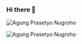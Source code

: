 ### Hi there 👋

<!--
**AgungStudent/AgungStudent** is a ✨ _special_ ✨ repository because its `README.md` (this file) appears on your GitHub profile.

Here are some ideas to get you started:

- 🔭 I’m currently working on ...
- 🌱 I’m currently learning ...
- 👯 I’m looking to collaborate on ...
- 🤔 I’m looking for help with ...
- 💬 Ask me about ...
- 📫 How to reach me: ...
- 😄 Pronouns: ...
- ⚡ Fun fact: ... -->

<p><img src="https://github-readme-stats.vercel.app/api?username=AgungStudent&show_icons=true&theme=nightowl&locale=en" alt="Agung Prasetyo Nugroho" /></p>
<p><img align="left" src="https://github-readme-stats.vercel.app/api/top-langs?username=AgungStudent&show_icons=true&locale=en&layout=compact&theme=nightowl" alt="Agung Prasetyo Nugroho" /></p>
